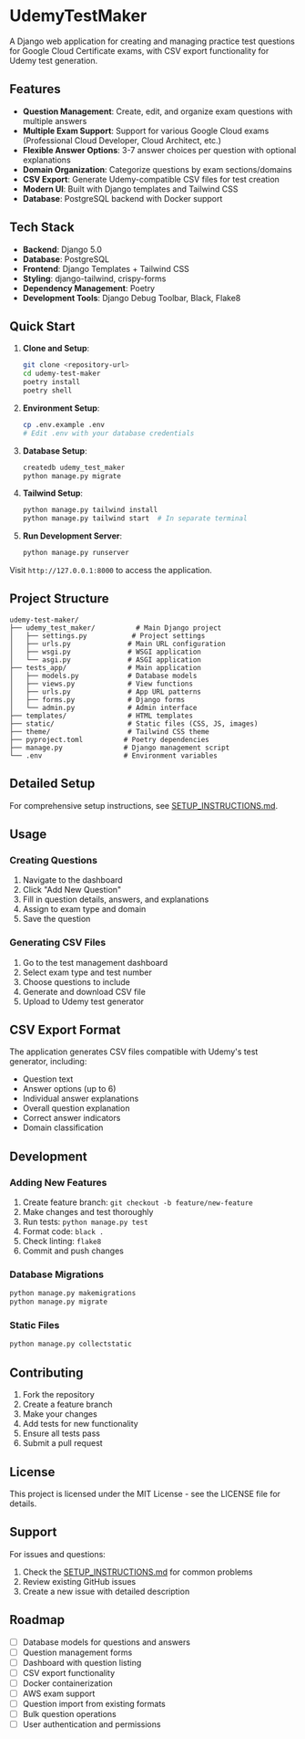# UdemyTestMaker

A Django web application for creating and managing practice test questions for Google Cloud Certificate exams, with CSV export functionality for Udemy test generation.

## Features

- **Question Management**: Create, edit, and organize exam questions with multiple answers
- **Multiple Exam Support**: Support for various Google Cloud exams (Professional Cloud Developer, Cloud Architect, etc.)
- **Flexible Answer Options**: 3-7 answer choices per question with optional explanations
- **Domain Organization**: Categorize questions by exam sections/domains
- **CSV Export**: Generate Udemy-compatible CSV files for test creation
- **Modern UI**: Built with Django templates and Tailwind CSS
- **Database**: PostgreSQL backend with Docker support

## Tech Stack

- **Backend**: Django 5.0
- **Database**: PostgreSQL
- **Frontend**: Django Templates + Tailwind CSS
- **Styling**: django-tailwind, crispy-forms
- **Dependency Management**: Poetry
- **Development Tools**: Django Debug Toolbar, Black, Flake8

## Quick Start

1. **Clone and Setup**:
   ```bash
   git clone <repository-url>
   cd udemy-test-maker
   poetry install
   poetry shell
   ```

2. **Environment Setup**:
   ```bash
   cp .env.example .env
   # Edit .env with your database credentials
   ```

3. **Database Setup**:
   ```bash
   createdb udemy_test_maker
   python manage.py migrate
   ```

4. **Tailwind Setup**:
   ```bash
   python manage.py tailwind install
   python manage.py tailwind start  # In separate terminal
   ```

5. **Run Development Server**:
   ```bash
   python manage.py runserver
   ```

Visit `http://127.0.0.1:8000` to access the application.

## Project Structure

```
udemy-test-maker/
├── udemy_test_maker/          # Main Django project
│   ├── settings.py           # Project settings
│   ├── urls.py              # Main URL configuration
│   ├── wsgi.py              # WSGI application
│   └── asgi.py              # ASGI application
├── tests_app/               # Main application
│   ├── models.py            # Database models
│   ├── views.py             # View functions
│   ├── urls.py              # App URL patterns
│   ├── forms.py             # Django forms
│   └── admin.py             # Admin interface
├── templates/               # HTML templates
├── static/                  # Static files (CSS, JS, images)
├── theme/                   # Tailwind CSS theme
├── pyproject.toml          # Poetry dependencies
├── manage.py               # Django management script
└── .env                    # Environment variables
```

## Detailed Setup

For comprehensive setup instructions, see [SETUP_INSTRUCTIONS.md](SETUP_INSTRUCTIONS.md).

## Usage

### Creating Questions
1. Navigate to the dashboard
2. Click "Add New Question"
3. Fill in question details, answers, and explanations
4. Assign to exam type and domain
5. Save the question

### Generating CSV Files
1. Go to the test management dashboard
2. Select exam type and test number
3. Choose questions to include
4. Generate and download CSV file
5. Upload to Udemy test generator

## CSV Export Format

The application generates CSV files compatible with Udemy's test generator, including:
- Question text
- Answer options (up to 6)
- Individual answer explanations
- Overall question explanation
- Correct answer indicators
- Domain classification

## Development

### Adding New Features
1. Create feature branch: `git checkout -b feature/new-feature`
2. Make changes and test thoroughly
3. Run tests: `python manage.py test`
4. Format code: `black .`
5. Check linting: `flake8`
6. Commit and push changes

### Database Migrations
```bash
python manage.py makemigrations
python manage.py migrate
```

### Static Files
```bash
python manage.py collectstatic
```

## Contributing

1. Fork the repository
2. Create a feature branch
3. Make your changes
4. Add tests for new functionality
5. Ensure all tests pass
6. Submit a pull request

## License

This project is licensed under the MIT License - see the LICENSE file for details.

## Support

For issues and questions:
1. Check the [SETUP_INSTRUCTIONS.md](SETUP_INSTRUCTIONS.md) for common problems
2. Review existing GitHub issues
3. Create a new issue with detailed description

## Roadmap

- [ ] Database models for questions and answers
- [ ] Question management forms
- [ ] Dashboard with question listing
- [ ] CSV export functionality
- [ ] Docker containerization
- [ ] AWS exam support
- [ ] Question import from existing formats
- [ ] Bulk question operations
- [ ] User authentication and permissions